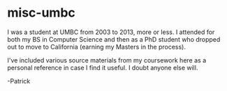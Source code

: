 # misc-umbc

I was a student at UMBC from 2003 to 2013, more or less.  I attended for both my 
BS in Computer Science and then as a PhD student who dropped out to move to California (earning my Masters in the process).

I've included various source materials from my coursework here as a personal reference in case I find it useful.  I doubt anyone else will.

-Patrick
